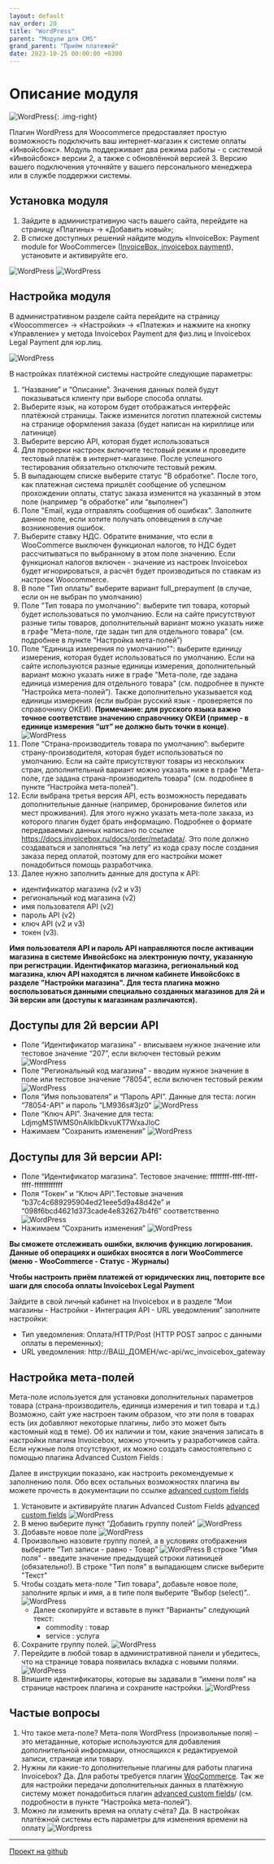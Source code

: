 ```yaml
---
layout: default
nav_order: 20
title: "WordPress"
parent: "Модули для CMS"
grand_parent: "Приём платежей"
date: 2023-10-25 00:00:00 +0300
---
```


# Описание модуля

![WordPress](/assets/images/cms/wordpress.svg){: .img-right}

Плагин WordPress для Woocommerce предоставляет простую возможность подключить ваш интернет-магазин к системе оплаты «Инвойсбокс».
Модуль поддерживает два режима работы - с системой «Инвойсбокс» версии 2, а также с обновлённой версией 3.
Версию вашего подключения уточняйте у вашего персонального менеджера или в службе поддержки системы.

## Установка модуля

1. Зайдите в административную часть вашего сайта, перейдите на страницу «Плагины» → «Добавить новый»;
2. В списке доступных решений найдите модуль «InvoiceBox: Payment module for WooCommerce» ([InvoiceBox, invoicebox payment](https://ru.wordpress.org/plugins/invoicebox-payment-gateway/)), установите и активируйте его.

![WordPress](/assets/images/cms/wordpress/1.jpg)
![WordPress](/assets/images/cms/wordpress/2.png)

## Настройка модуля

В административном разделе сайта перейдите на страницу «Woocommerce» → «Настройки» → «Платежи» и нажмите на кнопку «Управление» у метода Invoicebox Payment для физ.лиц и Invoicebox Legal Payment для юр.лиц.

![WordPress](/assets/images/cms/wordpress/3.png)

В настройках платёжной системы настройте следующие параметры:

1. “Название” и “Описание”. Значения данных полей будут показываться клиенту при выборе способа оплаты.
2. Выберите язык, на котором будет отображаться интерфейс платёжной страницы. Также изменится логотип платежной системы на странице оформления заказа (будет написан на кириллице или латинице)
3. Выберите версию API, которая будет использоваться
4. Для проверки настроек включите тестовый режим и проведите тестовый платёж в интернет-магазине. После успешного тестирования обязательно отключите тестовый режим.
5. В выпадающем списке выберите статус "В обработке". После того, как платежная система пришлёт сообщение об успешном прохождении оплаты, статус заказа изменится на указанный в этом поле (например “в обработке” или “выполнен”)
6. Поле "Email, куда отправлять сообщения об ошибках". Заполните данное поле, если хотите получать оповещения в случае возникновения ошибок.
7. Выберите ставку НДС. Обратите внимание, что если в WooCommerce выключен функционал налогов, то НДС будет рассчитываться по выбранному в этом поле значению. Если функционал налогов включен - значение из настроек Invoicebox будет игнорироваться, а расчёт будет производиться по ставкам из настроек Woocommerce.
8. В поле "Тип оплаты" выберите вариант full_prepayment (в случае, если он не выбран по умолчанию)
9. Поле "Тип товара по умолчанию": выберите тип товара, который будет использоваться по умолчанию. Если на сайте присутствуют разные типы товаров, дополнительный вариант можно указать ниже в графе "Мета-поле, где задан тип для отдельного товара" (см. подробнее в пункте “Настройка мета-полей”)
10. Поле “Единица измерения по умолчанию”": выберите единицу измерения, которая будет использоваться по умолчанию. Если на сайте используются разные единицы измерения, дополнительный вариант можно указать ниже в графе "Мета-поле, где задана единица измерения для отдельного товара" (см. подробнее в пункте “Настройка мета-полей”). Также дополнительно указывается код единицы измерения (если выбран русский язык - проверяется по справочнику ОКЕИ). **Примечание: для русского языка важно точное соответствие значению справочнику ОКЕИ (пример - в единице измерения “шт” не должно быть точки в конце)**.
    ![WordPress](/assets/images/cms/wordpress/4.png)
11. Поле “Страна-производитель товара по умолчанию”: выберите страну-производителя, которая будет использоваться по умолчанию. Если на сайте присутствуют товары из нескольких стран, дополнительный вариант можно указать ниже в графе "Мета-поле, где задана страна-производитель товара" (см. подробнее в пункте “Настройка мета-полей”).
12. Если выбрана третья версия API, есть возможность передавать дополнительные данные (например, бронирование билетов или мест проживания). Для этого нужно указать мета-поле заказа, из которого плагин будет брать информацию. Подробнее о формате передаваемых данных написано по ссылке https://docs.invoicebox.ru/docs/order/metadata/. Это поле должно создаваться и заполняться “на лету” из кода сразу после создания заказа перед оплатой, поэтому для его настройки может понадобиться помощь разработчика.
13. Далее нужно заполнить данные для доступа к API:

- идентификатор магазина (v2 и v3)
- региональный код магазина (v2)
- имя пользователя API (v2)
- пароль API (v2)
- ключ API  (v2 и v3)
- токен (v3).

**Имя пользователя API и пароль API направляются после активации магазина в системе Инвойсбокс на электронную почту, указанную при регистрации.
Идентификатор магазина, региональный код магазина,  ключ API находятся в личном кабинете Инвойсбокс в разделе "Настройки магазина".
Для теста плагина можно воспользоваться данными специально созданных магазинов для 2й и 3й версии апи (доступы к магазинам различаются).**


## Доступы для 2й версии API
- Поле “Идентификатор магазина” - вписываем нужное значение или тестовое значение “207”, если включен тестовый режим
  ![WordPress](/assets/images/cms/wordpress/5.png)
- Поле “Региональный код магазина” - вводим нужное значение в поле или тестовое значение “78054”, если включен тестовый режим
  ![WordPress](/assets/images/cms/wordpress/6.png)
- Поля “Имя пользователя” и “Пароль API”. Данные для теста: логин “78054-API” и пароль “LM936s#3jz0“
  ![WordPress](/assets/images/cms/wordpress/7.png)
- Поле “Ключ API”. Значение для теста: LdjmgMS1WMS0nAIklbDkvuKT7WxaJIoC
- Нажимаем “Сохранить изменения”
  ![WordPress](/assets/images/cms/wordpress/8.png)

## Доступы для 3й версии API:
- Поле “Идентификатор магазина”. Тестовое значение: ffffffff-ffff-ffff-ffff-ffffffffffff
- Поля “Токен” и “Ключ API”.Тестовые значения “b37c4c689295904ed21eee5d9a48d42e” и “098f6bcd4621d373cade4e832627b4f6” соответственно
  ![WordPress](/assets/images/cms/wordpress/9.png)
- Нажимаем “Сохранить изменения”
  ![WordPress](/assets/images/cms/wordpress/8.png)

**Вы сможете отслеживать ошибки, включив функцию логирования. Данные об операциях и ошибках вносятся в логи WooCommerce (меню - WooCommerce - Статус - Журналы)**

**Чтобы настроить приём платежей от юридических лиц, повторите все шаги для способа оплаты Invoicebox Legal Payment**

Зайдите в свой личный кабинет на Invoicebox и в разделе “Мои магазины - Настройки -  Интеграция API - URL уведомления” заполните настройки:
- Тип уведомления: Оплата/HTTP/Post (HTTP POST запрос с данными оплаты в переменных);
- URL уведомления: http://ВАШ_ДОМЕН/wc-api/wc_invoicebox_gateway

## Настройка мета-полей

Мета-поле используется для установки дополнительных параметров товара (страна-производитель, единица измерения и тип товара и т.д.)
Возможно, сайт уже настроен таким образом, что эти поля в товарах есть (их добавляют некоторые плагины, либо это может быть кастомный код в теме). Об их наличии и том, какие значения записать в настройки плагина Invoicebox, можно уточнить у разработчиков сайта.
Если нужные поля отсутствуют, их можно создать самостоятельно с помощью плагина Advanced Custom Fields :

Далее в инструкции показано, как настроить рекомендуемые к заполнению поля. Обо всех остальных возможностях плагина вы можете прочесть в документации по ссылке [advanced custom fields](https://www.advancedcustomfields.com/resources/)

1. Установите и активируйте плагин Advanced Custom Fields [advanced custom fields](https://ru.wordpress.org/plugins/advanced-custom-fields/)
   ![WordPress](/assets/images/cms/wordpress/10.png)
2. В меню выберите пункт “Добавить группу полей”
   ![WordPress](/assets/images/cms/wordpress/11.png)
3. Добавьте новое поле
   ![WordPress](/assets/images/cms/wordpress/13.png)
4. Произвольно назовите группу полей, а в условиях отображения выберите “Тип записи - равно - Товар”
   ![WordPress](/assets/images/cms/wordpress/12.png)
   В строке "Имя поля" - введите значение предыдущей строки латиницей (обязательно!). В строке "Тип поля" в выпадающем списке выберите "Текст"
5. Чтобы создать мета-поле "Тип товара", добавьте новое поле, заполните ярлык и имя, а в типе поля выберите “Выбор (select)”..
   ![WordPress](/assets/images/cms/wordpress/14.png)
    - Далее скопируйте и вставьте в пункт “Варианты” следующий текст:
       - commodity : товар
       - service : услуга
6. Сохраните группу полей.
   ![WordPress](/assets/images/cms/wordpress/15.png)
7. Перейдите в любой товар в административной панели и убедитесь, что на странице товара появилась вкладка с новыми полями.
   ![WordPress](/assets/images/cms/wordpress/16.png)
8. Впишите идентификаторы, которые вы задавали в “имени поля” на странице настроек плагина и сохраните настройки.
   ![WordPress](/assets/images/cms/wordpress/17.png)


## Частые вопросы
1. Что такое мета-поле?
   Мета-поля WordPress (произвольные поля) – это метаданные, которые используются для добавления дополнительной информации, относящихся к редактируемой записи, странице или товару.
2. Нужны ли какие-то дополнительные плагины для работы плагина Invoicebox?
   Да. Для работы требуется плагин [WooCommerce](https://ru.wordpress.org/plugins/woocommerce/). Так же для настройки передачи дополнительных данных в платёжную систему может понадобиться плагин [advanced custom fields](https://ru.wordpress.org/plugins/advanced-custom-fields/)/ (см. подробности в пункте “Настройка мета-полей”).
3. Можно ли изменить время на оплату счёта?
    Да. В настройках платёжной системы есть параметры для изменения времени на оплату
    ![Wordpress](/assets/images/cms/wordpress/18.png)

---

[Проект на github](https://github.com/InvoiceBox/WooCommerce-2)

